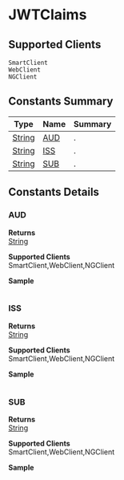 #  JWTClaims

## **Supported Clients**

    SmartClient
    WebClient
    NGClient

## Constants Summary

| Type                                                  | Name                                          | Summary                                                          |
| ----------------------------------------------------- | --------------------------------------------- | ---------------------------------------------------------------- |
| [String](../../JSLib/String.md) | [AUD](JWTClaims.md#AUD)                   | .                                    |
| [String](../../JSLib/String.md) | [ISS](JWTClaims.md#ISS)                   | .                                    |
| [String](../../JSLib/String.md) | [SUB](JWTClaims.md#SUB)                   | .                                    |

## Constants Details

### AUD



**Returns**\
[String](../../JSLib/String.md) 

**Supported Clients**\
SmartClient,WebClient,NGClient

**Sample**

```javascript

```
### ISS



**Returns**\
[String](../../JSLib/String.md) 

**Supported Clients**\
SmartClient,WebClient,NGClient

**Sample**

```javascript

```
### SUB



**Returns**\
[String](../../JSLib/String.md) 

**Supported Clients**\
SmartClient,WebClient,NGClient

**Sample**

```javascript

```

